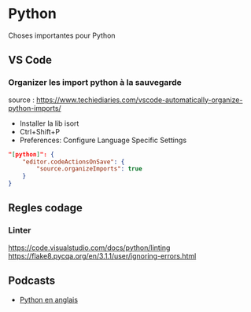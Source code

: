 # Python

Choses importantes pour Python

## VS Code

### Organizer les import python à la sauvegarde

source : https://www.techiediaries.com/vscode-automatically-organize-python-imports/

* Installer la lib isort
* Ctrl+Shift+P
* Preferences: Configure Language Specific Settings

```json
"[python]": {
    "editor.codeActionsOnSave": {
        "source.organizeImports": true
    }
}
```

## Regles codage

### Linter

https://code.visualstudio.com/docs/python/linting
https://flake8.pycqa.org/en/3.1.1/user/ignoring-errors.html

## Podcasts ##

  * [Python en anglais](https://ayushirawat.com/best-podcasts-for-python)
